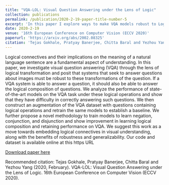 ```yaml
---
title: "VQA-LOL: Visual Question Answering under the Lens of Logic"
collection: publications
permalink: /publication/2020-2-19-paper-title-number-5
excerpt: 'In this paper I explore ways to make VQA models robust to Logical Questions'
date: 2020-2-19
venue: '16th European Conference on Computer Vision (ECCV 2020)'
paperurl: 'https://arxiv.org/abs/2002.08325'
citation: 'Tejas Gokhale, Pratyay Banerjee, Chitta Baral and Yezhou Yang (2020, February). VQA-LOL: Visual Question Answering under the Lens of Logic. 16th European Conference on Computer Vision (ECCV 2020)'
---
```


Logical connectives and their implications on the meaning of a natural language sentence are a fundamental aspect of understanding. In this paper, we investigate visual question answering (VQA) through the lens of logical transformation and posit that systems that seek to answer questions about images must be robust to these transformations of the question. If a VQA system is able to answer a question, it should also be able to answer the logical composition of questions. We analyze the performance of state-of-the-art models on the VQA task under these logical operations and show that they have difficulty in correctly answering such questions. We then construct an augmentation of the VQA dataset with questions containing logical operations and retrain the same models to establish a baseline. We further propose a novel methodology to train models to learn negation, conjunction, and disjunction and show improvement in learning logical composition and retaining performance on VQA. We suggest this work as a move towards embedding logical connectives in visual understanding, along with the benefits of robustness and generalizability. Our code and dataset is available online at this https URL 

[Download paper here](https://arxiv.org/abs/2002.08325)

Recommended citation: Tejas Gokhale, Pratyay Banerjee, Chitta Baral and Yezhou Yang (2020, February). VQA-LOL: Visual Question Answering under the Lens of Logic. 16th European Conference on Computer Vision (ECCV 2020). 